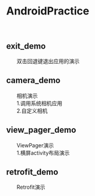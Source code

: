 # AndroidPractice<br /><br />
## exit_demo ##
&emsp;&emsp;双击回退键退出应用的演示
## camera_demo ##
&emsp;&emsp;相机演示<br />
&emsp;&emsp;1.调用系统相机应用<br />
&emsp;&emsp;2.自定义相机
## view\_pager_demo ##
&emsp;&emsp;ViewPager演示<br />
&emsp;&emsp;1.横屏activity布局演示
## retrofit_demo ##
&emsp;&emsp;Retrofit演示